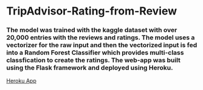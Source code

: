 # TripAdvisor-Rating-from-Review
### The model was trained with the kaggle dataset with over 20,000 entries with the reviews and ratings. The model uses a vectorizer for the raw input and then the vectorized input is fed into a Random Forest Classifier which provides multi-class classfication to create the ratings. The web-app was built using the Flask framework and deployed using Heroku.
[Heroku App](https://tripadvisor-rating-prediction.herokuapp.com "Model's Web-app")
